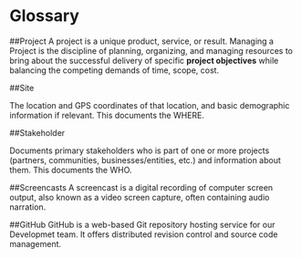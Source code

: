 # Glossary

##Project
A project is a unique product, service, or result. Managing a Project is the discipline of planning, organizing, and managing resources to bring about the successful delivery of specific **project objectives** while balancing the competing demands of time, scope, cost. 

##Site

The location and GPS coordinates of that location, and basic demographic information if relevant. This documents the WHERE.

##Stakeholder 

Documents primary stakeholders who is part of one or more projects (partners, communities, businesses/entities, etc.) and information about them. This documents the WHO.

##Screencasts 
A screencast is a digital recording of computer screen output, also known as a video screen capture, often containing audio narration.

##GitHub
GitHub is a web-based Git repository hosting service for our Developmet team. It offers distributed revision control and source code management.